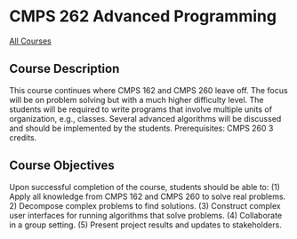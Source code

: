 # CMPS 262 Advanced Programming

[All Courses](courses)

## Course Description

This course continues where CMPS 162 and CMPS 260 leave off. The focus will be on problem solving but with a much higher difficulty level. The students will be required to write programs that involve multiple units of organization, e.g., classes. Several advanced algorithms will be discussed and should be implemented by the students. Prerequisites: CMPS 260 3 credits.

## Course Objectives

Upon successful completion of the course, students should be able to:
(1) Apply all knowledge from CMPS 162 and CMPS 260 to solve real problems.
2) Decompose complex problems to find solutions.
(3) Construct complex user interfaces for running algorithms that solve problems.
(4) Collaborate in a group setting.
(5) Present project results and updates to stakeholders.

